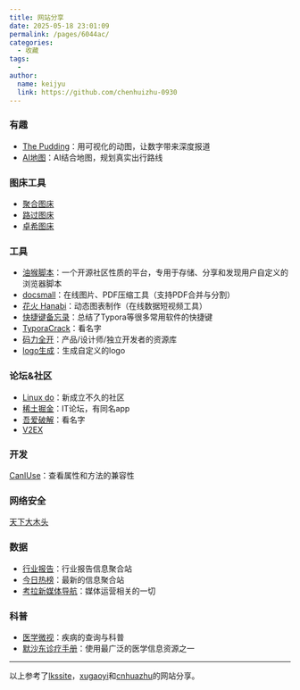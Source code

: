 ```yaml
---
title: 网站分享
date: 2025-05-18 23:01:09
permalink: /pages/6044ac/
categories: 
  - 收藏
tags: 
  - 
author: 
  name: keijyu
  link: https://github.com/chenhuizhu-0930
---
```


### 有趣

- [The Pudding](https://pudding.cool/)：用可视化的动图，让数字带来深度报道
- [AI地图](https://www.smartmap.space/)：AI结合地图，规划真实出行路线

### 图床工具

- [聚合图床](https://www.superbed.cn/help#item=1)
- [路过图床](https://imgtu.com/)
- [卓希图床](https://www.chenzhuofan.top/figurebed)

### 工具

- [油猴脚本](https://greasyfork.org/zh-CN/scripts)：一个开源社区性质的平台，专用于存储、分享和发现用户自定义的浏览器脚本
- [docsmall](https://docsmall.com/)：在线图片、PDF压缩工具（支持PDF合并与分割）
- [花火 Hanabi](https://hanabi.cn/h2/index)：动态图表制作（在线数据短视频工具）
- [快捷键备忘录](https://hotkeycheatsheet.com/zh)：总结了Typora等很多常用软件的快捷键
- [TyporaCrack](https://github.com/shuhongfan/TyporaCrack)：看名字
- [码力全开](https://maliquankai.com/designnav/)：产品/设计师/独立开发者的资源库
- [logo生成](https://www.designevo.com/logo-maker/)：生成自定义的logo

### 论坛&社区

-   [Linux do](https://linux.do/)：新成立不久的社区
-   [稀土掘金](https://juejin.cn/)：IT论坛，有同名app
-   [吾爱破解](https://www.52pojie.cn/portal.php)：看名字
-   [V2EX](https://www.v2ex.com/)

### 开发

[CanIUse](https://caniuse.com/)：查看属性和方法的兼容性

### 网络安全

[天下大木头](https://wjlshare.com/)

### 数据

- [行业报告](https://report.seedsufe.com/#/report)：行业报告信息聚合站
- [今日热榜](https://tophub.today/)：最新的信息聚合站
- [考拉新媒体导航](https://www.kaolamedia.com/)：媒体运营相关的一切

### 科普

- [医学微视](https://www.mvyxws.cn/)：疾病的查询与科普
- [默沙东诊疗手册](https://www.msdmanuals.cn/)：使用最广泛的医学信息资源之一

---

以上参考了[lkssite](https://lkssite.vip/)，[xugaoyi](https://xugaoyi.com/pages/beb6c0bd8a66cea6/#%E6%8E%A8%E8%8D%90)和[cnhuazhu](https://cnhuazhu.top/butterfly/website/)的网站分享。

